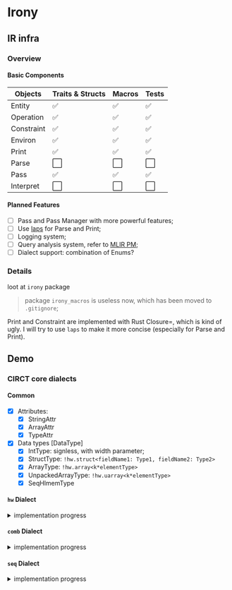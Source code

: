 # Irony

## IR infra

### Overview

#### Basic Components

| Objects     | Traits & Structs     | Macros               | Tests                 |
| ----------- | -------------------- | -------------------- | --------------------  |
| Entity      | :white_check_mark:   | :white_check_mark:   | :white_check_mark:    |
| Operation   | :white_check_mark:   | :white_check_mark:   | :white_check_mark:    |
| Constraint  | :white_check_mark:   | :white_check_mark:   | :white_check_mark:    |
| Environ     | :white_check_mark:   | :white_check_mark:   | :white_check_mark:    |
| Print       | :white_check_mark:   | :white_check_mark:   | :white_check_mark:    |
| Parse       | :white_large_square: | :white_large_square: | :white_large_square:  |
| Pass        | :white_check_mark:   | :white_check_mark:   | :white_check_mark:    |
| Interpret   | :white_large_square: | :white_large_square: | :white_large_square:  |

#### Planned Features

- [ ] Pass and Pass Manager with more powerful features;
- [ ] Use [laps](https://github.com/uv-xiao/laps) for Parse and Print;
- [ ] Logging system;
- [ ] Query analysis system, refer to [MLIR PM](https://mlir.llvm.org/docs/PassManagement/#querying-analyses);
- [ ] Dialect support: combination of Enums?

### Details

loot at `irony` package

> package `irony_macros` is useless now, which has been moved to `.gitignore`;

Print and Constraint are implemented with Rust Closure=, which is kind of ugly. I will try to use `laps` to make it more concise (especially for Parse and Print).

## Demo

### CIRCT core dialects

#### Common

- [x] Attributes:
  - [x] StringAttr
  - [x] ArrayAttr
  - [x] TypeAttr
- [x] Data types [DataType]
  - [x] IntType: signless, with width parameter;
  - [x] StructType: `!hw.struct<fieldName1: Type1, fieldName2: Type2>`
  - [x] ArrayType: `!hw.array<k*elementType>`
  - [x] UnpackedArrayType: `!hw.uarray<k*elementType>`
  - [x] SeqHlmemType

#### `hw` Dialect

<details>

<summary>implementation progress</summary>

- [x] Module structure [Operation]
  - [x] ModuleOp: `!hw.module<name: StringAttr, body: Region>`
    - [x] attributes: name, arg_names, output_names, arg_types, output_types
    - [x] constraints: `ModuleConstraint`
  - [x] InstanceOp: `!hw.instance<name: StringAttr, module: SymbolRefAttr, operands: ArrayAttr>`
    - [x] attrbutes: target_name & id, instance_name, arg_names, output_names, arg_types, output_types
    - [x] constraints: `ModuleConstraint`
  - [x] InputOp: **this is additional in Irony, since Irony doen't introduce region arguments**
  - [x] OutputOp: `!hw.output<operands: ArrayAttr>`
- [x] Miscellaneous [Operation]
  - [x] BitCastOp: `!hw.bitcast<operand: TypeAttr>`
  - [x] ConstantOp
  - [ ] Wire: **Optional**
- [ ] Aggregate
  - [x] AggregateConstantOp: this is hard to discribe,need **ArrayAttr**
  - [x] Array things: ArrayConcatOp ArrayCreateOp ArrayGetOp ArraySliceOp
  - [x] Struct things: StructCreateOp StructExplodeOp StructExtractOp StructInjectOp
  - [ ] constraints for ops above

</details>

#### `comb` Dialect

<details>

<summary>implementation progress</summary>

- [x] Variadic Op:     Add,    Mul,    And,    Or,    Xor
- [x] Binary Op:     DivU,    DivS,    ModU,    ModS,    Shl,    ShrU,    ShrS,    Sub
- [x] ICmp Op
- [x] CombParity, CombExtract, CombConcat, CombReplicate
- [x] CombMux2
- [ ] CombMux_k (*This is specific in irony-circt*)

</details>

#### `seq` Dialect

<details>

<summary>implementation progress</summary>

- [*] CompReg
- [*] Hlmem, read, write

</details>